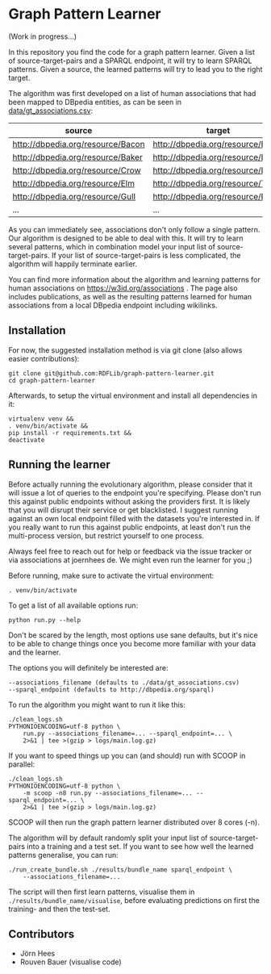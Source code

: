 Graph Pattern Learner
=====================

(Work in progress...)

In this repository you find the code for a graph pattern learner. Given a list
of source-target-pairs and a SPARQL endpoint, it will try to learn SPARQL
patterns. Given a source, the learned patterns will try to lead you to the right
target.

The algorithm was first developed on a list of human associations that had been
mapped to DBpedia entities, as can be seen in
[data/gt_associations.csv](./data/gt_associations.csv):

| source                            | target                            |
| --------------------------------- | --------------------------------- |
| http://dbpedia.org/resource/Bacon | http://dbpedia.org/resource/Egg   |
| http://dbpedia.org/resource/Baker | http://dbpedia.org/resource/Bread |
| http://dbpedia.org/resource/Crow  | http://dbpedia.org/resource/Bird  |
| http://dbpedia.org/resource/Elm   | http://dbpedia.org/resource/Tree  |
| http://dbpedia.org/resource/Gull  | http://dbpedia.org/resource/Bird  |
| ...                               | ...                               |

As you can immediately see, associations don't only follow a single pattern. Our
algorithm is designed to be able to deal with this. It will try to learn several
patterns, which in combination model your input list of source-target-pairs. If
your list of source-target-pairs is less complicated, the algorithm will happily
terminate earlier.

You can find more information about the algorithm and learning patterns for
human associations on https://w3id.org/associations . The page also includes
publications, as well as the resulting patterns learned for human associations
from a local DBpedia endpoint including wikilinks.


Installation
------------

For now, the suggested installation method is via git clone (also allows easier
contributions):

    git clone git@github.com:RDFLib/graph-pattern-learner.git
    cd graph-pattern-learner

Afterwards, to setup the virtual environment and install all dependencies in it:

    virtualenv venv &&
    . venv/bin/activate &&
    pip install -r requirements.txt &&
    deactivate


Running the learner
-------------------

Before actually running the evolutionary algorithm, please consider that it will
issue a lot of queries to the endpoint you're specifying. Please don't run this
against public endpoints without asking the providers first. It is likely that
you will disrupt their service or get blacklisted. I suggest running against an
own local endpoint filled with the datasets you're interested in. If you really
want to run this against public endpoints, at least don't run the multi-process
version, but restrict yourself to one process.

Always feel free to reach out for help or feedback via the issue tracker or via
associations at joernhees de. We might even run the learner for you ;)

Before running, make sure to activate the virtual environment:

    . venv/bin/activate

To get a list of all available options run:

    python run.py --help

Don't be scared by the length, most options use sane defaults, but it's nice to
be able to change things once you become more familiar with your data and the
learner.

The options you will definitely be interested are:

    --associations_filename (defaults to ./data/gt_associations.csv)
    --sparql_endpoint (defaults to http://dbpedia.org/sparql)

To run the algorithm you might want to run it like this:

    ./clean_logs.sh
    PYTHONIOENCODING=utf-8 python \
        run.py --associations_filename=... --sparql_endpoint=... \
        2>&1 | tee >(gzip > logs/main.log.gz)

If you want to speed things up you can (and should) run with SCOOP in parallel:

    ./clean_logs.sh
    PYTHONIOENCODING=utf-8 python \
        -m scoop -n8 run.py --associations_filename=... --sparql_endpoint=... \
        2>&1 | tee >(gzip > logs/main.log.gz)

SCOOP will then run the graph pattern learner distributed over 8 cores (-n).

The algorithm will by default randomly split your input list of source-target-
pairs into a training and a test set. If you want to see how well the learned
patterns generalise, you can run:

    ./run_create_bundle.sh ./results/bundle_name sparql_endpoint \
        --associations_filename=...

The script will then first learn patterns, visualise them in
`./results/bundle_name/visualise`, before evaluating predictions on first the
training- and then the test-set.


Contributors
------------
 * Jörn Hees
 * Rouven Bauer (visualise code)
